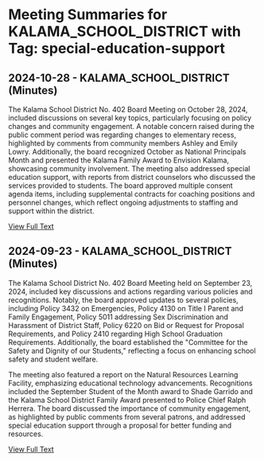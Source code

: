 # Meeting Summaries for KALAMA_SCHOOL_DISTRICT with Tag: special-education-support

## 2024-10-28 - KALAMA_SCHOOL_DISTRICT (Minutes)

The Kalama School District No. 402 Board Meeting on October 28, 2024, included discussions on several key topics, particularly focusing on policy changes and community engagement. A notable concern raised during the public comment period was regarding changes to elementary recess, highlighted by comments from community members Ashley and Emily Lowry. Additionally, the board recognized October as National Principals Month and presented the Kalama Family Award to Envision Kalama, showcasing community involvement. The meeting also addressed special education support, with reports from district counselors who discussed the services provided to students. The board approved multiple consent agenda items, including supplemental contracts for coaching positions and personnel changes, which reflect ongoing adjustments to staffing and support within the district.

[View Full Text](https://raw.githubusercontent.com/VoronoiPerspectives/WashingtonStateSchoolBoardExplorer/refs/heads/main/data/countries/usa/states/wa/counties/cowlitz/school_boards/kalama_school_district/2024/processed/2024-10-28-minutes.txt)

## 2024-09-23 - KALAMA_SCHOOL_DISTRICT (Minutes)

The Kalama School District No. 402 Board Meeting held on September 23, 2024, included key discussions and actions regarding various policies and recognitions. Notably, the board approved updates to several policies, including Policy 3432 on Emergencies, Policy 4130 on Title I Parent and Family Engagement, Policy 5011 addressing Sex Discrimination and Harassment of District Staff, Policy 6220 on Bid or Request for Proposal Requirements, and Policy 2410 regarding High School Graduation Requirements. Additionally, the board established the "Committee for the Safety and Dignity of our Students," reflecting a focus on enhancing school safety and student welfare. 

The meeting also featured a report on the Natural Resources Learning Facility, emphasizing educational technology advancements. Recognitions included the September Student of the Month award to Shade Garrido and the Kalama School District Family Award presented to Police Chief Ralph Herrera. The board discussed the importance of community engagement, as highlighted by public comments from several patrons, and addressed special education support through a proposal for better funding and resources.

[View Full Text](https://raw.githubusercontent.com/VoronoiPerspectives/WashingtonStateSchoolBoardExplorer/refs/heads/main/data/countries/usa/states/wa/counties/cowlitz/school_boards/kalama_school_district/2024/processed/2024-09-23-minutes.txt)

